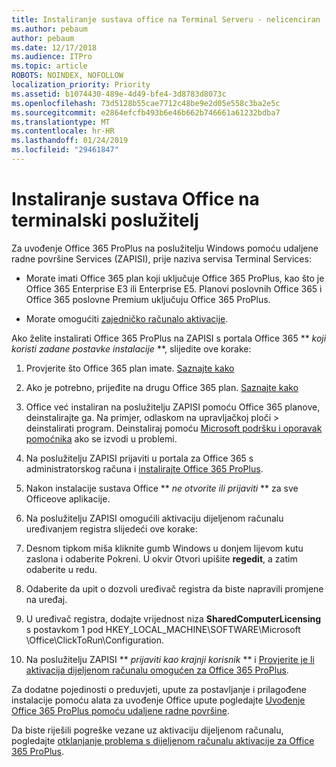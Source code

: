 ```yaml
---
title: Instaliranje sustava office na Terminal Serveru - nelicenciran
ms.author: pebaum
author: pebaum
ms.date: 12/17/2018
ms.audience: ITPro
ms.topic: article
ROBOTS: NOINDEX, NOFOLLOW
localization_priority: Priority
ms.assetid: b1074430-489e-4d49-bfe4-3d8783d8073c
ms.openlocfilehash: 73d5128b55cae7712c48be9e2d05e558c3ba2e5c
ms.sourcegitcommit: e2864efcfb493b6e46b662b746661a61232bdba7
ms.translationtype: MT
ms.contentlocale: hr-HR
ms.lasthandoff: 01/24/2019
ms.locfileid: "29461847"
---
```

# <a name="installing-office-on-a-terminal-server"></a>Instaliranje sustava Office na terminalski poslužitelj

Za uvođenje Office 365 ProPlus na poslužitelju Windows pomoću udaljene radne površine Services (ZAPISI), prije naziva servisa Terminal Services:
  
- Morate imati Office 365 plan koji uključuje Office 365 ProPlus, kao što je Office 365 Enterprise E3 ili Enterprise E5. Planovi poslovnih Office 365 i Office 365 poslovne Premium uključuju Office 365 ProPlus.
    
- Morate omogućiti [zajedničko računalo aktivacije](https://docs.microsoft.com/DeployOffice/overview-of-shared-computer-activation-for-office-365-proplus).
    
Ako želite instalirati Office 365 ProPlus na ZAPISI s portala Office 365 ** *koji koristi zadane postavke instalacije* **, slijedite ove korake: 
  
1. Provjerite što Office 365 plan imate. [Saznajte kako](https://docs.microsoft.com/office365/admin/admin-overview/what-subscription-do-i-have)
    
2. Ako je potrebno, prijeđite na drugu Office 365 plan. [Saznajte kako](https://docs.microsoft.com/office365/admin/subscriptions-and-billing/switch-to-a-different-plan)
    
3. Office već instaliran na poslužitelju ZAPISI pomoću Office 365 planove, deinstalirajte ga. Na primjer, odlaskom na upravljačkoj ploči \> deinstalirati program. Deinstaliraj pomoću [Microsoft podršku i oporavak pomoćnika](https://aka.ms/SARA-OfficeUninstall-Alchemy) ako se izvodi u problemi. 
    
4. Na poslužitelju ZAPISI prijaviti u portala za Office 365 s administratorskog računa i [instalirajte Office 365 ProPlus](https://portal.office.com/OLS/MySoftware.aspx).
    
5. Nakon instalacije sustava Office ** *ne otvorite ili prijaviti* ** za sve Officeove aplikacije. 
    
6. Na poslužitelju ZAPISI omogućili aktivaciju dijeljenom računalu uređivanjem registra slijedeći ove korake:
    
1. Desnom tipkom miša kliknite gumb Windows u donjem lijevom kutu zaslona i odaberite Pokreni. U okvir Otvori upišite **regedit**, a zatim odaberite u redu. 
    
2. Odaberite da upit o dozvoli uređivač registra da biste napravili promjene na uređaj.
    
3. U uređivač registra, dodajte vrijednost niza **SharedComputerLicensing** s postavkom 1 pod HKEY_LOCAL_MACHINE\SOFTWARE\Microsoft \Office\ClickToRun\Configuration. 
    
7. Na poslužitelju ZAPISI ** *prijaviti kao krajnji korisnik* ** i [Provjerite je li aktivacija dijeljenom računalu omogućen za Office 365 ProPlus](https://docs.microsoft.com/DeployOffice/troubleshoot-issues-with-shared-computer-activation-for-office-365-proplus#verify-that-activation-for-office-365-proplus-succeeded).
    
Za dodatne pojedinosti o preduvjeti, upute za postavljanje i prilagođene instalacije pomoću alata za uvođenje Office upute pogledajte [Uvođenje Office 365 ProPlus pomoću udaljene radne površine](https://docs.microsoft.com/DeployOffice/deploy-office-365-proplus-by-using-remote-desktop-services).
  
Da biste riješili pogreške vezane uz aktivaciju dijeljenom računalu, pogledajte [otklanjanje problema s dijeljenom računalu aktivacije za Office 365 ProPlus](https://docs.microsoft.com/DeployOffice/troubleshoot-issues-with-shared-computer-activation-for-office-365-proplus).
  

